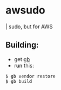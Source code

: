 # awsudo

| sudo, but for AWS

## Building:

  * get [gb](https://github.com/constabulary/gb)
  * run this:

```
$ gb vendor restore
$ gb build
```


